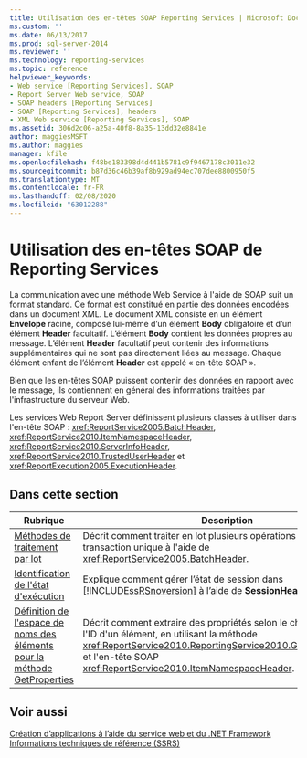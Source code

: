 ```yaml
---
title: Utilisation des en-têtes SOAP Reporting Services | Microsoft Docs
ms.custom: ''
ms.date: 06/13/2017
ms.prod: sql-server-2014
ms.reviewer: ''
ms.technology: reporting-services
ms.topic: reference
helpviewer_keywords:
- Web service [Reporting Services], SOAP
- Report Server Web service, SOAP
- SOAP headers [Reporting Services]
- SOAP [Reporting Services], headers
- XML Web service [Reporting Services], SOAP
ms.assetid: 306d2c06-a25a-40f8-8a35-13dd32e8841e
author: maggiesMSFT
ms.author: maggies
manager: kfile
ms.openlocfilehash: f48be183398d4d441b5781c9f9467178c3011e32
ms.sourcegitcommit: b87d36c46b39af8b929ad94ec707dee8800950f5
ms.translationtype: MT
ms.contentlocale: fr-FR
ms.lasthandoff: 02/08/2020
ms.locfileid: "63012288"
---
```

# <a name="using-reporting-services-soap-headers"></a>Utilisation des en-têtes SOAP de Reporting Services
  La communication avec une méthode Web Service à l'aide de SOAP suit un format standard. Ce format est constitué en partie des données encodées dans un document XML. Le document XML consiste en un élément **Envelope** racine, composé lui-même d’un élément **Body** obligatoire et d’un élément **Header** facultatif. L’élément **Body** contient les données propres au message. L’élément **Header** facultatif peut contenir des informations supplémentaires qui ne sont pas directement liées au message. Chaque élément enfant de l’élément **Header** est appelé « en-tête SOAP ».  
  
 Bien que les en-têtes SOAP puissent contenir des données en rapport avec le message, ils contiennent en général des informations traitées par l'infrastructure du serveur Web.  
  
 Les services Web Report Server définissent plusieurs classes à utiliser dans l'en-tête SOAP : <xref:ReportService2005.BatchHeader>, <xref:ReportService2010.ItemNamespaceHeader>, <xref:ReportService2010.ServerInfoHeader>, <xref:ReportService2010.TrustedUserHeader> et <xref:ReportExecution2005.ExecutionHeader>.  
  
## <a name="in-this-section"></a>Dans cette section  
  
|Rubrique|Description|  
|-----------|-----------------|  
|[Méthodes de traitement par lot](batching-methods.md)|Décrit comment traiter en lot plusieurs opérations dans une transaction unique à l'aide de <xref:ReportService2005.BatchHeader>.|  
|[Identification de l'état d'exécution](identifying-execution-state.md)|Explique comment gérer l’état de session dans [!INCLUDE[ssRSnoversion](../../includes/ssrsnoversion-md.md)] à l’aide de **SessionHeader**.|  
|[Définition de l'espace de noms des éléments pour la méthode GetProperties](setting-the-item-namespace-for-the-getproperties-method.md)|Décrit comment extraire des propriétés selon le chemin d'accès ou l'ID d'un élément, en utilisant la méthode <xref:ReportService2010.ReportingService2010.GetProperties%2A> et l'en-tête SOAP <xref:ReportService2010.ItemNamespaceHeader>.|  
  
## <a name="see-also"></a>Voir aussi  
 [Création d’applications à l’aide du service web et du .NET Framework](../report-server-web-service/net-framework/building-applications-using-the-web-service-and-the-net-framework.md)   
 [Informations techniques de référence &#40;SSRS&#41;](../technical-reference-ssrs.md)  
  
  
